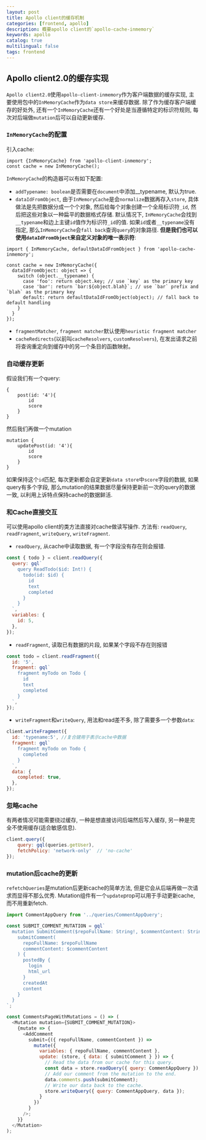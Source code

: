 ```yaml
---
layout: post
title: Apollo client的缓存机制
categories: [frontend, apollo]
description: 概要apollo client的`apollo-cache-inmemory`
keywords: apollo
catalog: true
multilingual: false
tags: frontend
---
```


## Apollo client2.0的缓存实现
`Apollo client2.0`使用`apollo-client-inmemory`作为客户端数据的缓存实现, 主要使用包中的`InMemoryCache`作为`data store`来缓存数据. 除了作为缓存客户端缓存的好处外, 还有一个`InMemoryCache`还有一个好处是当遵循特定的标识符规则, 每次对后端做`mutation`后可以自动更新缓存.

### `InMemoryCache`的配置
引入cache:

```
import {InMemoryCache} from 'apollo-client-inmemory';
const cache = new InMemoryCache();
```

`InMemoryCache`的构造器可以有如下配置:
- `addTypename: boolean`是否需要在`document`中添加__typename, 默认为true.
- `dataIdFromObject`, 由于`InMemoryCache`是会`normalize`数据再存入`store`, 具体做法是先把数据分成一个个对象, 然后给每个对象创建一个全局标识符`_id`, 然后把这些对象以一种扁平的数据格式存储. 默认情况下, `InMemoryCache`会找到`__typename`和边上主键`id`值作为标识符`_id`的值. 如果`id`或者`__typename`没有指定, 那么`InMemoryCache`会`fall back`查询`query`的对象路径. **但是我们也可以使用`dataIdFromObject`来自定义对象的唯一表示符**: 

```
import { InMemoryCache, defaultDataIdFromObject } from 'apollo-cache-inmemory';

const cache = new InMemoryCache({
  dataIdFromObject: object => {
    switch (object.__typename) {
      case 'foo': return object.key; // use `key` as the primary key
      case 'bar': return `bar:${object.blah}`; // use `bar` prefix and `blah` as the primary key
      default: return defaultDataIdFromObject(object); // fall back to default handling
    }
  }
});
```
- `fragmentMatcher`, `fragment matcher`默认使用`heuristic fragment matcher`
- `cacheRedirects`(以前叫`cacheResolvers`, `customResolvers`), 在发出请求之前将查询重定向到缓存中的另一个条目的函数映射。

### 自动缓存更新
假设我们有一个query:
```
{
    post(id: '4'){
        id
        score
    }
}
```
然后我们再做一个mutation
```
mutation {
    updatePost(id: '4'){
        id
        score
    }
}
```
如果保持这个`id`匹配, 每次更新都会自定更新`data store`中`score`字段的数据, 如果query有多个字段, 那么mutation的结果数据尽量保持更新前一次的query的数据一致, 以利用上诉特点保持cache的数据鲜活.

### 和Cache直接交互
可以使用apollo client的类方法直接对cache做读写操作. 方法有: `readQuery`, `readFragment`, `writeQuery`,
`writeFragment`.
- `readQuery`, 从cache中读取数据, 有一个字段没有存在则会报错.
```javascript
const { todo } = client.readQuery({
  query: gql`
    query ReadTodo($id: Int!) {
      todo(id: $id) {
        id
        text
        completed
      }
    }
  `,
  variables: {
    id: 5,
  },
});
```
- `readFragment`, 读取已有数据的片段, 如果某个字段不存在则报错
```javascript
const todo = client.readFragment({
  id: '5',
  fragment: gql`
    fragment myTodo on Todo {
      id
      text
      completed
    }
  `,
});
```
- `writeFragment`和`writeQuery`, 用法和read差不多, 除了需要多一个参数`data`:
```javascript
client.writeFragment({
  id: 'typename:5', //复合键用于表示cache中数据
  fragment: gql`
    fragment myTodo on Todo {
      completed
    }
  `,
  data: {
    completed: true,
  },
});
```

### 忽略cache
有两者情况可能需要绕过缓存, 一种是想直接访问后端然后写入缓存, 另一种是完全不使用缓存(适合敏感信息).
```javascript
client.query({
    query: gql(queries.getUser),
    fetchPolicy: 'network-only'  // 'no-cache'
});
```
### mutation后cache的更新
`refetchQueries`是mutation后更新cache的简单方法, 但是它会从后端再做一次请求而显得不那么优秀. Mutation组件有一个`update`prop可以用于手动更新cache, 而不用重新fetch.
```javascript
import CommentAppQuery from '../queries/CommentAppQuery';

const SUBMIT_COMMENT_MUTATION = gql`
  mutation SubmitComment($repoFullName: String!, $commentContent: String!) {
    submitComment(
      repoFullName: $repoFullName
      commentContent: $commentContent
    ) {
      postedBy {
        login
        html_url
      }
      createdAt
      content
    }
  }
`;

const CommentsPageWithMutations = () => (
  <Mutation mutation={SUBMIT_COMMENT_MUTATION}>
    {mutate => {
      <AddComment
        submit={({ repoFullName, commentContent }) =>
          mutate({
            variables: { repoFullName, commentContent },
            update: (store, { data: { submitComment } }) => {
              // Read the data from our cache for this query.
              const data = store.readQuery({ query: CommentAppQuery });
              // Add our comment from the mutation to the end.
              data.comments.push(submitComment);
              // Write our data back to the cache.
              store.writeQuery({ query: CommentAppQuery, data });
            }
          })
        }
      />;
    }}
  </Mutation>
);
```